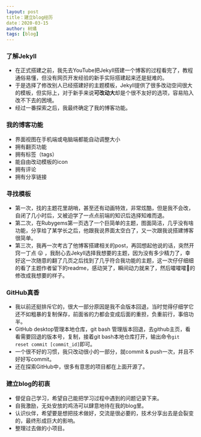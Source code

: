 ```yaml
---
layout: post
title：建立blog经历
date：2020-03-15 
author: 树燏
tags: [blog]
---
```

### 了解Jekyll
- 在正式搭建之前，我先去YouTube把Jekyll搭建一个博客的过程看完了，教程通俗易懂，但没有网页开发经验的新手实际搭建起来还是挺难的。
- 于是选择了修改别人已经搭建好的主题模板，Jekyll提供了很多改动空间很大的模板，但实际上，对于新手来说**可改动大**却是个很不友好的选项，容易陷入改不下去的困境。
- 经过一番探索之后，我最终确定了我的博客功能。

### 我的博客功能
- 界面视图在手机端或电脑端都能自动调整大小
- 拥有翻页功能
- 拥有标签（tags）
- 能自由改动模板的icon
- 拥有评论
- 拥有分享链接

### 寻找模板
- 第一次，找的主题花里胡哨，甚至还有动画特效，非常炫酷，但是我不会改，自闭了几小时后，又被迫学了一点点前端的知识后选择知难而退。
- 第二次，在Rubygems第一页选了一个巨简单的主题，图面简洁，几乎没有啥功能，分享给了某学长之后，他跟我说界面太空白了，又一次跟我说搭建博客很简单。
- 第三次，我再一次考古了他博客搭建相关的post，再回想起他说的话，突然开窍一丁点 :stuck_out_tongue: ，我耐心去Jekyll选择我想要的主题，因为没有多少精力了，幸好这一次随意的翻了几页之后找到了几乎符合我功能的主题，这一次仔仔细细的看了主题作者留下的readme，感动哭了，瞬间动力就来了，然后嚯嚯嚯:muscle:的修改成我想要的样子。

### GitHub真香
- 我以前还挺排斥它的，很大一部分原因是我不会版本回退，当时觉得仔细学它还不如粗暴的复制保存，前面省的力都会变成后面的重担，负重前行，事倍功半。
- GitHub desktop管理本地仓库，git bash 管理版本回退，去github主页，看看需要回退的版本号，复制，接着git bash本地仓库打开，输出命令`git reset commit [commit_id]`即可。
- 一个很不好的习惯，我只改动很小的一部分，就commit & push一次，并且不好好写commit。
- 还在探索GitHub中，很多有意思的项目都在上面开源了。

### 建立blog的初衷
- 督促自己学习，希望自己能把学习过程中遇到的问题记录下来。
- 自我激励，无处安放的鸡汤可以肆意地待在我的blog里。
- 认识伙伴，希望要是想把技术做好，交流是很必要的，技术分享出去是会裂变的，最终形成巨大的影响。
- 整理过去做的小项目。



